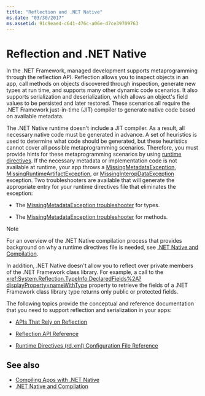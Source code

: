 ```yaml
---
title: "Reflection and .NET Native"
ms.date: "03/30/2017"
ms.assetid: 91c9eae4-c641-476c-a06e-d7ce39709763
---
```

# Reflection and .NET Native
In the .NET Framework, managed development supports metaprogramming through the reflection API. Reflection allows you to inspect objects in an app, call methods on objects discovered through inspection, generate new types at run time, and supports many other dynamic code scenarios. It also supports serialization and deserialization, which allows an object's field values to be persisted and later restored. These scenarios all require the .NET Framework just-in-time (JIT) compiler to generate native code based on available metadata.  
  
 The .NET Native runtime doesn't include a JIT compiler. As a result, all necessary native code must be generated in advance. A set of heuristics is used to determine what code should be generated, but these heuristics cannot cover all possible metaprogramming scenarios.  Therefore, you must provide hints for these metaprogramming scenarios by using [runtime directives](runtime-directives-rd-xml-configuration-file-reference.md). If the necessary metadata or implementation code is not available at runtime, your app throws a [MissingMetadataException](missingmetadataexception-class-net-native.md), [MissingRuntimeArtifactException](missingruntimeartifactexception-class-net-native.md), or [MissingInteropDataException](missinginteropdataexception-class-net-native.md) exception. Two troubleshooters are available that will generate the appropriate entry for your runtime directives file that eliminates the exception:  
  
- The [MissingMetadataException troubleshooter](https://dotnet.github.io/native/troubleshooter/type.html) for types.  
  
- The [MissingMetadataException troubleshooter](https://dotnet.github.io/native/troubleshooter/method.html) for methods.  
  
> [!NOTE]
> For an overview of the .NET Native compilation process that provides background on why a runtime directives file is needed, see [.NET Native and Compilation](net-native-and-compilation.md).  
  
 In addition, .NET Native doesn't allow you to reflect over private members of the .NET Framework class library. For example, a call to the <xref:System.Reflection.TypeInfo.DeclaredFields%2A?displayProperty=nameWithType> property to retrieve the fields of a .NET Framework class library type returns only public or protected fields.  
  
 The following topics provide the conceptual and reference documentation that you need to support reflection and serialization in your apps:  
  
- [APIs That Rely on Reflection](apis-that-rely-on-reflection.md)  
  
- [Reflection API Reference](net-native-reflection-api-reference.md)  
  
- [Runtime Directives (rd.xml) Configuration File Reference](runtime-directives-rd-xml-configuration-file-reference.md)  
  
## See also

- [Compiling Apps with .NET Native](index.md)
- [.NET Native and Compilation](net-native-and-compilation.md)
